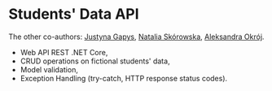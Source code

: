 # Students' Data API
The other co-authors: [Justyna Gapys](https://github.com/justynagapys), [Natalia Skórowska](https://github.com/NataliaSkorowska), [Aleksandra Okrój](https://github.com/aleksandraokroj).<br />
- Web API REST .NET Core,
- CRUD operations on fictional students' data, 
- Model validation,
- Exception Handling (try-catch, HTTP response status codes).
